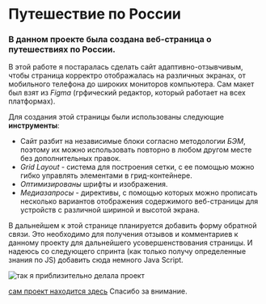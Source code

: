 # Путешествие по России

### В данном проекте была создана веб-страница о путешествиях по России.

В этой работе я постаралась сделать сайт адаптивно-отзывчивым, чтобы страница корректро отображалась на различных экранах, от мобильного телефона до широких мониторов компьютера.
Сам макет был взят из _Figma_ (грфический редактор, который работает на всех платформах).

Для создания этой страницы были использованы следующие __инструменты__:
* Сайт разбит на независимые блоки согласно методологии _БЭМ_, поэтому их можно использовать повторно в любом другом месте без дополнительных правок.
* _Grid Layout_ - система для построения сетки, с ее помощью можно гибко управлять элементами в грид-контейнере.
* _Оптимизированы_ шрифты и изображения.
* _Медиазапросы_ - директивы, с помощью которых можно прописать несколько вариантов отображения содержимого веб-страницы для устройств с различной шириной и высотой экрана.

В дальнейшем к этой странице планируется добавить форму обратной связи. Это необходимо для получения отзывов и комментариев к данному проекту для дальнейшего усовершенствования страницы. И надеюсь со следующего спринта (как только получу определенные знания по JS) добавить сюда немного Java Script.

![так я приблизительно делала проект](https://temofeev.ru/upload/iblock/2c8/2c855e72e5a2722439658f1d4a4212af.png "два занятия")

[сам проект находится здесь](https://pchupchu.github.io/russian-travel/)
Спасибо за внимание.